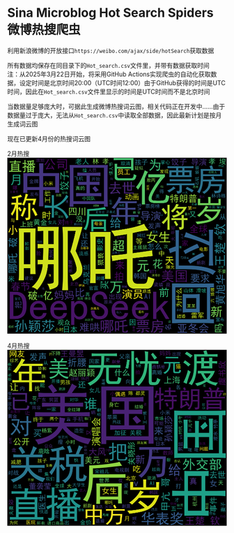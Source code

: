 # Sina Microblog Hot Search Spiders 微博热搜爬虫

利用新浪微博的开放接口`https://weibo.com/ajax/side/hotSearch`获取数据

所有数据均保存在同目录下的`Hot_search.csv`文件里，并带有数据获取时间  
注：从2025年3月22日开始，将采用GitHub Actions实现爬虫的自动化获取数据，设定时间是北京时间20:00（UTC时间12:00）由于GitHub获得的时间是UTC时间，因此在`Hot_search.csv`文件里显示的时间是UTC时间而不是北京时间

当数据量足够庞大时，可据此生成微博热搜词云图，相关代码正在开发中……由于数据量过于庞大，无法从`Hot_search.csv`中读取全部数据，因此最新计划是按月生成词云图

现在已更新4月份的热搜词云图

2月热搜
![feb_png](./assets/feb.png)

4月热搜
![apr_png](./assets/apr.png)
